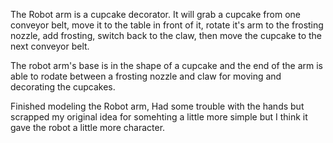 The Robot arm is a cupcake decorator. It will grab a cupcake from one conveyor belt, move it to the table in front of it, rotate it's arm to the frosting nozzle, add frosting, switch back to the claw, then move the cupcake to the next conveyor belt.

The robot arm's base is in the shape of a cupcake and the end of the arm is able to rodate between a frosting nozzle and claw for moving and decorating the cupcakes.

Finished modeling the Robot arm, Had some trouble with the hands but scrapped my original idea for somehting a little more simple but I think it gave the robot a little more character.
